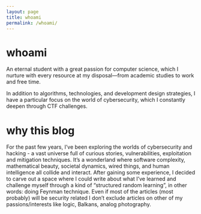 ```yaml
---
layout: page
title: whoami
permalink: /whoami/
---
```


# whoami

An eternal student with a great passion for computer science, which I nurture with every resource at my disposal—from academic studies to work and free time.  

In addition to algorithms, technologies, and development design strategies, I have a particular focus on the world of cybersecurity, which I constantly deepen through CTF challenges.

# why this blog

For the past few years, I’ve been exploring the worlds of cybersecurity and hacking - a vast universe full of curious stories, vulnerabilities, exploitation and mitigation techniques.
It’s a wonderland where software complexity, mathematical beauty, societal dynamics, wired things, and human intelligence all collide and interact.
After gaining some experience, I decided to carve out a space where I could write about what I’ve learned and challenge myself through a kind of “structured random learning”, in other words: doing Feynman technique.
Even if most of the articles (most probably) will be security related I don’t exclude articles on other of my passions/interests like logic, Balkans, analog photography.
